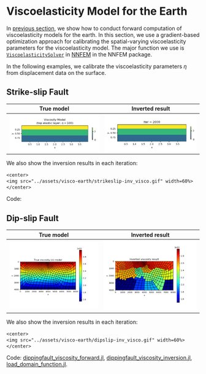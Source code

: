 # Viscoelasticity Model for the Earth 

In [previous section](https://kailaix.github.io/PoreFlow.jl/dev/viscoelasticity_earth/), we show how to conduct forward computation of viscoelasticity models for the earth. In this section, we use a gradient-based optimization approach for calibrating the spatial-varying viscoelasticity parameters for the viscoelasticity model. The major function we use is [`ViscoelasticitySolver`](@ref) in [NNFEM](https://github.com/kailaix/NNFEM.jl/) in the NNFEM package.  



In the following examples, we calibrate the viscoelasticity parameters $\eta$ from displacement data on the surface. 

## Strike-slip Fault

| True model                   | Inverted result                  |
| ---------------------------- | -------------------------------- |
| ![](./assets/visco-earth/strikeslip-visco-model.png) | ![](./assets/visco-earth/strikeslip-inv_visco.png) |


We also show the inversion results in each iteration:

```@raw html
<center>
<img src="../assets/visco-earth/strikeslip-inv_visco.gif" width=60%>
</center>
```


Code: 

## Dip-slip Fault 

| True model                   | Inverted result                  |
| ---------------------------- | -------------------------------- |
| ![](./assets/visco-earth/dipslip-linear_model.png) | ![](./assets/visco-earth/dipslip-inv_visco.png) |


We also show the inversion results in each iteration:

```@raw html
<center>
<img src="../assets/visco-earth/dipslip-inv_visco.gif" width=60%>
</center>
```

Code: [dippingfault_viscosity_forward.jl](https://github.com/kailaix/PoreFlow.jl/blob/master/earthquake/unstructured/dippingfault_viscosity_forward.jl), [dippingfault_viscosity_inversion.jl](https://github.com/kailaix/PoreFlow.jl/blob/master/earthquake/unstructured/dippingfault_viscosity_inversion.jl), [load_domain_function.jl](https://github.com/kailaix/PoreFlow.jl/blob/master/earthquake/unstructured/load_domain_function.jl).